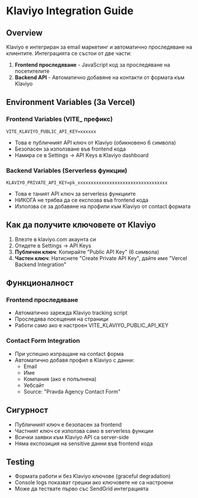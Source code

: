 # Klaviyo Integration Guide

## Overview
Klaviyo е интегриран за email маркетинг и автоматично проследяване на клиентите. Интеграцията се състои от две части:

1. **Frontend проследяване** - JavaScript код за проследяване на посетителите
2. **Backend API** - Автоматично добавяне на контакти от формата към Klaviyo

## Environment Variables (За Vercel)

### Frontend Variables (VITE_ префикс)
```
VITE_KLAVIYO_PUBLIC_API_KEY=xxxxxx
```
- Това е публичният API ключ от Klaviyo (обикновено 6 символа)
- Безопасен за използване във frontend кода
- Намира се в Settings -> API Keys в Klaviyo dashboard

### Backend Variables (Serverless функции)
```
KLAVIYO_PRIVATE_API_KEY=pk_xxxxxxxxxxxxxxxxxxxxxxxxxxxxxxxxxx
```
- Това е таният API ключ за serverless функциите
- НИКОГА не трябва да се експозва във frontend кода
- Използва се за добавяне на профили към Klaviyo от contact формата

## Как да получите ключовете от Klaviyo

1. Влезте в klaviyo.com акаунта си
2. Отидете в Settings -> API Keys
3. **Публичен ключ**: Копирайте "Public API Key" (6 символа)
4. **Частен ключ**: Натиснете "Create Private API Key", дайте име "Vercel Backend Integration"

## Функционалност

### Frontend проследяване
- Автоматично зарежда Klaviyo tracking script
- Проследява посещения на страници
- Работи само ако е настроен VITE_KLAVIYO_PUBLIC_API_KEY

### Contact Form Integration
- При успешно изпращане на contact форма
- Автоматично добавя профил в Klaviyo с данни:
  - Email
  - Име
  - Компания (ако е попълнена)
  - Уебсайт
  - Source: "Pravda Agency Contact Form"

## Сигурност
- Публичният ключ е безопасен за frontend
- Частният ключ се използва само в serverless функции
- Всички заявки към Klaviyo API са server-side
- Няма експозиция на sensitive данни във frontend кода

## Testing
- Формата работи и без Klaviyo ключове (graceful degradation)
- Console logs показват грешки ако ключовете не са настроени
- Може да тествате първо със SendGrid интеграцията